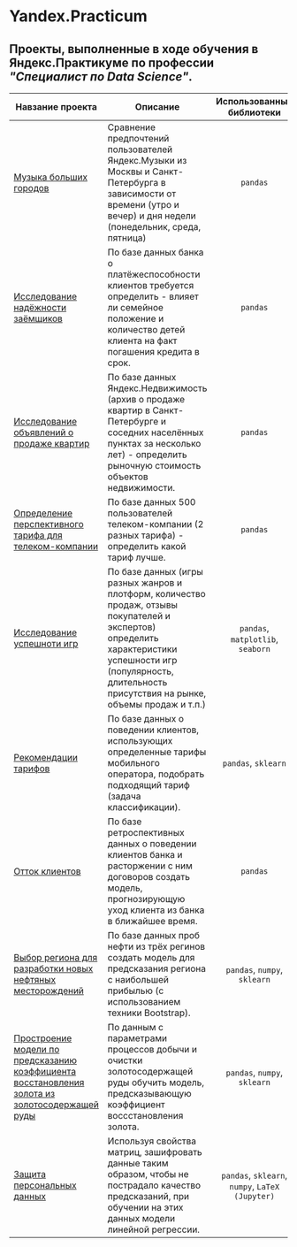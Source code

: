 # Yandex.Practicum
## Проекты, выполненные в ходе обучения в Яндекс.Практикуме по профессии ***"Специалист по Data Science"***.


| Навзание проекта             | Описание                                | Использованные библиотеки|
|-------------------------------|---------------------------------|:-------------------------------------:|
|[Музыка больших городов](https://github.com/Drivdmal/Yandex.Practicum/tree/main/y_practicum_yandex_musik-1) |Сравнение предпочтений пользователей Яндекс.Музыки из Москвы и Санкт-Петербурга в зависимости от времени (утро и вечер) и дня недели (понедельник, среда, пятница) | `pandas` |
|[Исследование надёжности заёмщиков](https://github.com/Drivdmal/Yandex.Practicum/tree/main/reliability_of_borrowers)|По базе данных банка о платёжеспособности клиентов требуется определить - влияет ли семейное положение и количество детей клиента на факт погашения кредита в срок. | `pandas` |
|[Исследование объявлений о продаже квартир](https://github.com/Drivdmal/Yandex.Practicum/tree/main/apartments_for_sale)|По базе данных Яндекс.Недвижимость (архив о продаже квартир в Санкт-Петербурге и соседних населённых пунктах за несколько лет) - определить рыночную стоимость объектов недвижимости.| `pandas` |
|[Определение перспективного тарифа для телеком-компании](https://github.com/Drivdmal/Yandex.Practicum/blob/main/mobile_tariff/mobile_tariff.ipynb)|По базе данных 500 пользователей телеком-компании (2 разных тарифа) - определить какой тариф лучше.| `pandas` |
|[Исследование успешноти игр](https://github.com/Drivdmal/Yandex.Practicum/tree/main/games_analisis)|По базе данных (игры разных жанров и плотформ, количество продаж, отзывы покупателей и экспертов) определить характеристики успешности игр (популярность, длительность присутствия на рынке, объемы продаж и т.п.)| `pandas`, `matplotlib`, `seaborn` |
|[Рекомендации тарифов]()|По базе данных о поведении клиентов, использующих определенные тарифы мобильного оператора, подобрать подходящий тариф (задача классификации).| `pandas`, `sklearn`|
|[Отток клиентов](https://github.com/Drivdmal/Yandex.Practicum/tree/main/customer_outflow)|По базе ретроспективных данных о поведении клиентов банка и расторжении с ним договоров создать модель, прогнозирующую уход клиента из банка в ближайшее время.| `pandas` |
|[Выбор региона для разработки новых нефтяных месторождений](https://github.com/Drivdmal/Yandex.Practicum/tree/main/oil_well)|По базе данных проб нефти из трёх регинов  создать модель для предсказания региона с наибольшей прибылью (с использованием техники Bootstrap).| `pandas`, `numpy`, `sklearn`|
|[Простроение модели по предсказанию коэффициента восстановления золота из золотосодержащей руды](https://github.com/Drivdmal/Yandex.Practicum/tree/main/recovery_au_from_ore)|По данным с параметрами процессов добычи и очистки золотосодержащей руды обучить модель, предсказывающую коэффициент воссстановления золота.| `pandas`, `numpy`, `sklearn`|
|[Защита персональных данных](https://github.com/Drivdmal/Yandex.Practicum/tree/main/encryption_with_matrix)|Используя свойства матриц, зашифровать данные таким образом, чтобы не пострадало качество предсказаний, при обучении на этих данных модели линейной регрессии.|`pandas`, `sklearn`, `numpy`, `LaTeX (Jupyter)`|

